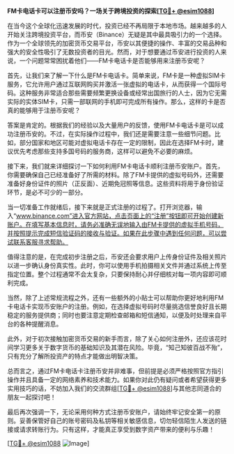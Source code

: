 **FM卡电话卡可以注册币安吗？一场关于跨境投资的探索[[TG💪+ @esim1088](https://t.me/s/esim1088)]**

在当今这个全球化迅速发展的时代，投资已经不再局限于本地市场。越来越多的人开始关注跨境投资平台，而币安（Binance）无疑是其中最具吸引力的一个选择。作为一个全球领先的加密货币交易平台，币安以其便捷的操作、丰富的交易品种和强大的安全性吸引了无数投资者的目光。然而，对于想要通过币安进行投资的人来说，一个问题常常困扰着他们——FM卡电话卡是否能够用来注册币安呢？

首先，让我们来了解一下什么是FM卡电话卡。简单来说，FM卡是一种虚拟SIM卡服务，它允许用户通过互联网购买并激活一张虚拟的电话卡，从而获得一个国际号码。这种服务非常适合那些需要频繁更换设备或经常出国旅行的人士，因为它无需实际的实体SIM卡，只需一部联网的手机即可完成所有操作。那么，这样的卡是否真的能够用于注册币安呢？

答案是肯定的。根据我们的经验以及大量用户的反馈，使用FM卡电话卡是可以成功注册币安的。不过，在实际操作过程中，我们还是需要注意一些细节问题。比如，部分国家和地区可能对虚拟电话卡存在一定的限制，因此在选择FM卡时，建议优先考虑那些支持多国号码的服务商，这样可以避免不必要的麻烦。

接下来，我们就来详细探讨一下如何利用FM卡电话卡顺利注册币安账户。首先，你需要确保自己已经准备好了所需的材料。除了FM卡提供的虚拟号码外，还需要准备好身份证件的照片（正反面）、近期免冠照等信息。这些资料将用于身份验证环节，是必不可少的一部分。

当一切准备工作就绪后，接下来就是正式注册的过程了。打开浏览器，输入“www.binance.com”进入官方网站，点击页面上的“注册”按钮即可开始创建新账户。在填写基本信息时，请务必准确无误地输入由FM卡提供的虚拟手机号码，并按照提示完成短信验证码的接收与验证。如果在此步骤中遇到任何问题，可以尝试联系客服寻求帮助。

值得注意的是，在完成初步注册之后，币安还会要求用户上传身份证件及相关照片以进一步确认身份真实性。此时，你可以使用手机拍摄相关文件并通过系统上传至指定位置。整个过程通常不会太复杂，只要保持耐心并仔细核对每一项内容即可顺利完成。

当然，除了上述常规流程之外，还有一些额外的小贴士可以帮助你更好地利用FM卡电话卡实现币安账户的注册。例如，在选择虚拟号码时尽量挑选信誉良好且长期稳定的服务提供商；同时也要注意定期检查邮箱和短信通知，以便及时处理来自平台的各种提醒消息。

此外，对于初次接触加密货币交易的新手而言，除了关心如何注册外，还应该花时间学习更多关于数字货币的基础知识及其潜在风险。毕竟，“知己知彼百战不殆”，只有充分了解所投资产的特点才能做出明智决策。

总而言之，通过FM卡电话卡注册币安并非难事，但前提是必须严格按照官方指引操作并且具备一定的网络素养和技术能力。如果你对此仍有疑问或者希望获得更多实用技巧的话，不妨加入我们的交流群组[[TG💪+ @esim1088](https://t.me/s/esim1088)]与其他志同道合的朋友一起探讨吧！

最后再次强调一下，无论采用何种方式注册币安账户，请始终牢记安全第一的原则。妥善保管好自己的账号密码及私钥等相关敏感信息，切勿轻信陌生人发送的链接或请求转账行为。只有这样，才能真正享受到数字资产带来的便利与乐趣！

[[TG💪+ @esim1088](https://t.me/s/esim1088) ![Image](https://i.postimg.cc/4NQfJmqS/Snipaste-2025-05-13-00-14-12.png)]